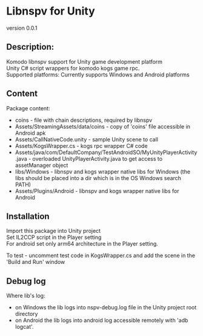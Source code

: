 # Libnspv for Unity
version 0.0.1

## Description:
Komodo libnspv support for Unity game development platform<br>
Unity C# script wrappers for komodo kogs game rpc.<br>
Supported platforms: Currently supports Windows and Android platforms

## Content
Package content:
* coins - file with chain descriptions, required by libnspv
* Assets/StreamingAssets/data/coins - copy of 'coins' file accessible in Android apk
* Assets/CallNativeCode.unity - sample Unity scene to call 
* Assets/KogsWrapper.cs - kogs rpc wrapper C# code
* Assets/java/com/DefaultCompany/TestAndroidSO/MyUnityPlayerActivity.java - overloaded UnityPlayerActivity.java to get access to assetManager object
* libs/Windows - libnspv and kogs wrapper native libs for Windows (the libs should be placed into a dir which is in the OS Windows search PATH)
* Assets/Plugins/Android - libnspv and kogs wrapper native libs for Android

## Installation
Import this package into Unity project<br>
Set IL2CCP script in the Player setting<br>
For android set only arm64 architecture in the Player setting.<br>

To test - uncomment test code in KogsWrapper.cs and add the scene in the 'Build and Run' window

## Debug log
Where lib's log:
* on Windows the lib logs into nspv-debug.log file in the Unity project root directory
* on Android the lib logs into android log accessible remotely with 'adb logcat'.
